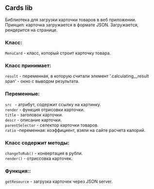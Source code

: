 ## Cards lib

Библиотека для загрузки карточки товаров в веб приложении.<br>
Принцип: карточка загружается в формате JSON. Загружается, рендерится на странице.

### Класс:
`MenuCard` - класс, который строит карточку товара.

### Класс принимает:
`result` - переменная, в которую считали элемент '.calculating__result span' - окно с выводом результата.<br>

### Переменные:
`src ` - атрибут, содержит ссылку на картинку.<br>
`render` - функция отрисовки карточки.<br>
`title` - заголовок карточки.<br>
`descr` - описание карточки.<br>
`parentSelector` - селектор карточки товаров.<br>
`ratio` -переменная: коэффициент, взяли на сайте расчета калорий.<br>

### Класс содержит методы:
`changeToRub()` - конвертация в рубли.<br>
`render()` - отриссовка карточек.<br>

### Функция::
`getResource` - загрузка карточек через JSON server.<br>
